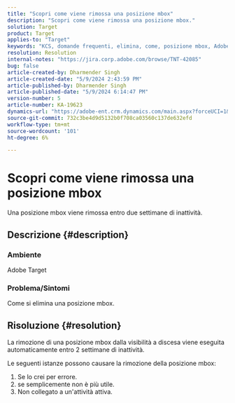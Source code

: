 ```yaml
---
title: "Scopri come viene rimossa una posizione mbox"
description: "Scopri come viene rimossa una posizione mbox."
solution: Target
product: Target
applies-to: "Target"
keywords: "KCS, domande frequenti, elimina, come, posizione mbox, Adobe Target"
resolution: Resolution
internal-notes: "https://jira.corp.adobe.com/browse/TNT-42085"
bug: false
article-created-by: Dharmender Singh
article-created-date: "5/9/2024 2:43:59 PM"
article-published-by: Dharmender Singh
article-published-date: "5/9/2024 6:14:47 PM"
version-number: 5
article-number: KA-19623
dynamics-url: "https://adobe-ent.crm.dynamics.com/main.aspx?forceUCI=1&pagetype=entityrecord&etn=knowledgearticle&id=5b7a0e8d-120e-ef11-9f8a-6045bd006b25"
source-git-commit: 732c3be4d9d5132b0f708ca03560c137de632efd
workflow-type: tm+mt
source-wordcount: '101'
ht-degree: 6%

---
```


# Scopri come viene rimossa una posizione mbox


Una posizione mbox viene rimossa entro due settimane di inattività.

## Descrizione {#description}


### <b>Ambiente</b>

Adobe Target

### <b>Problema/Sintomi</b>

Come si elimina una posizione mbox.


## Risoluzione {#resolution}


La rimozione di una posizione mbox dalla visibilità a discesa viene eseguita automaticamente entro 2 settimane di inattività.

Le seguenti istanze possono causare la rimozione della posizione mbox:

1. Se lo crei per errore.
2. se semplicemente non è più utile.
3. Non collegato a un&#39;attività attiva.

